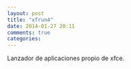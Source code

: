 ```yaml
---
layout: post
title: "xfrun4"
date: 2014-01-27 20:11
comments: true
categories: 
---
```

Lanzador de aplicaciones propio de xfce.

